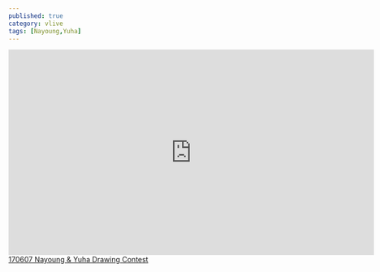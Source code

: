 ```yaml
---
published: true
category: vlive
tags: [Nayoung,Yuha]
---
```

<iframe src="http://www.vlive.tv/embed/32350" frameborder="no" scrolling="no" marginwidth="0" marginheight="0" WIDTH="720" HEIGHT="405" allowfullscreen></iframe><br /><a href="" target="_blank">170607 Nayoung & Yuha Drawing Contest</a>